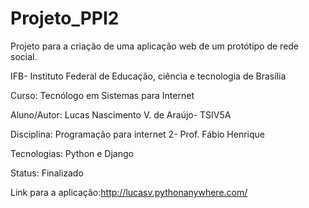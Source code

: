 # Projeto_PPI2

Projeto para a criação de uma aplicação web de um protótipo de rede social.

IFB- Instituto Federal de Educação, ciência e tecnologia de Brasília

Curso: Tecnólogo em Sistemas para Internet

Aluno/Autor: Lucas Nascimento V. de Araújo- TSIV5A

Disciplina: Programação para internet 2- Prof. Fábio Henrique

Tecnologias: Python e Django

Status: Finalizado

Link para a aplicação:http://lucasv.pythonanywhere.com/
